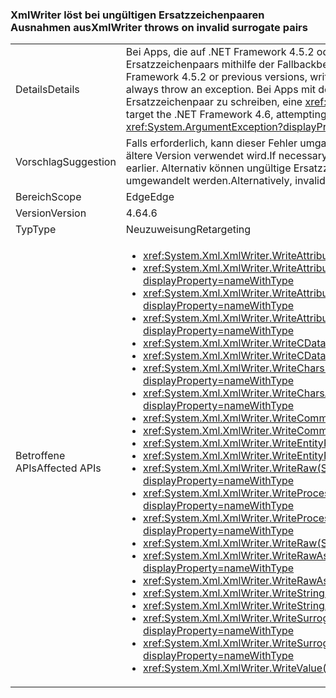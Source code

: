 ### <a name="xmlwriter-throws-on-invalid-surrogate-pairs"></a><span data-ttu-id="3a611-101">XmlWriter löst bei ungültigen Ersatzzeichenpaaren Ausnahmen aus</span><span class="sxs-lookup"><span data-stu-id="3a611-101">XmlWriter throws on invalid surrogate pairs</span></span>

|   |   |
|---|---|
|<span data-ttu-id="3a611-102">Details</span><span class="sxs-lookup"><span data-stu-id="3a611-102">Details</span></span>|<span data-ttu-id="3a611-103">Bei Apps, die auf .NET Framework 4.5.2 oder niedrigere Versionen abzielen, löst das Schreiben eines ungültigen Ersatzzeichenpaars mithilfe der Fallbackbehandlung nicht immer eine Ausnahme aus.</span><span class="sxs-lookup"><span data-stu-id="3a611-103">For apps that target the .NET Framework 4.5.2 or previous versions, writing an invalid surrogate pair using exception fallback handling does not always throw an exception.</span></span> <span data-ttu-id="3a611-104">Bei Apps mit der Zielplattform .NET Framework 4.6 löst der Versuch, ein ungültiges Ersatzzeichenpaar zu schreiben, eine <xref:System.ArgumentException?displayProperty=name> aus.</span><span class="sxs-lookup"><span data-stu-id="3a611-104">For apps that target the .NET Framework 4.6, attempting to write an invalid surrogate pair throws an <xref:System.ArgumentException?displayProperty=name>.</span></span>|
|<span data-ttu-id="3a611-105">Vorschlag</span><span class="sxs-lookup"><span data-stu-id="3a611-105">Suggestion</span></span>|<span data-ttu-id="3a611-106">Falls erforderlich, kann dieser Fehler umgangen werden, indem als Zielplattform.NET Framework 4.5.2 oder eine ältere Version verwendet wird.</span><span class="sxs-lookup"><span data-stu-id="3a611-106">If necessary, this break can be avoided by targeting the .NET Framework 4.5.2 or earlier.</span></span> <span data-ttu-id="3a611-107">Alternativ können ungültige Ersatzzeichenpaare vor dem Schreiben auch zuerst in gültigen XML-Code umgewandelt werden.</span><span class="sxs-lookup"><span data-stu-id="3a611-107">Alternatively, invalid surrogate pairs can be pre-processed into valid xml prior to writing them.</span></span>|
|<span data-ttu-id="3a611-108">Bereich</span><span class="sxs-lookup"><span data-stu-id="3a611-108">Scope</span></span>|<span data-ttu-id="3a611-109">Edge</span><span class="sxs-lookup"><span data-stu-id="3a611-109">Edge</span></span>|
|<span data-ttu-id="3a611-110">Version</span><span class="sxs-lookup"><span data-stu-id="3a611-110">Version</span></span>|<span data-ttu-id="3a611-111">4.6</span><span class="sxs-lookup"><span data-stu-id="3a611-111">4.6</span></span>|
|<span data-ttu-id="3a611-112">Typ</span><span class="sxs-lookup"><span data-stu-id="3a611-112">Type</span></span>|<span data-ttu-id="3a611-113">Neuzuweisung</span><span class="sxs-lookup"><span data-stu-id="3a611-113">Retargeting</span></span>|
|<span data-ttu-id="3a611-114">Betroffene APIs</span><span class="sxs-lookup"><span data-stu-id="3a611-114">Affected APIs</span></span>|<ul><li><xref:System.Xml.XmlWriter.WriteAttributeString(System.String,System.String)?displayProperty=nameWithType></li><li><xref:System.Xml.XmlWriter.WriteAttributeString(System.String,System.String,System.String)?displayProperty=nameWithType></li><li><xref:System.Xml.XmlWriter.WriteAttributeString(System.String,System.String,System.String,System.String)?displayProperty=nameWithType></li><li><xref:System.Xml.XmlWriter.WriteAttributeStringAsync(System.String,System.String,System.String,System.String)?displayProperty=nameWithType></li><li><xref:System.Xml.XmlWriter.WriteCData(System.String)?displayProperty=nameWithType></li><li><xref:System.Xml.XmlWriter.WriteCDataAsync(System.String)?displayProperty=nameWithType></li><li><xref:System.Xml.XmlWriter.WriteChars(System.Char[],System.Int32,System.Int32)?displayProperty=nameWithType></li><li><xref:System.Xml.XmlWriter.WriteCharsAsync(System.Char[],System.Int32,System.Int32)?displayProperty=nameWithType></li><li><xref:System.Xml.XmlWriter.WriteComment(System.String)?displayProperty=nameWithType></li><li><xref:System.Xml.XmlWriter.WriteCommentAsync(System.String)?displayProperty=nameWithType></li><li><xref:System.Xml.XmlWriter.WriteEntityRef(System.String)?displayProperty=nameWithType></li><li><xref:System.Xml.XmlWriter.WriteEntityRefAsync(System.String)?displayProperty=nameWithType></li><li><xref:System.Xml.XmlWriter.WriteRaw(System.Char[],System.Int32,System.Int32)?displayProperty=nameWithType></li><li><xref:System.Xml.XmlWriter.WriteProcessingInstruction(System.String,System.String)?displayProperty=nameWithType></li><li><xref:System.Xml.XmlWriter.WriteProcessingInstructionAsync(System.String,System.String)?displayProperty=nameWithType></li><li><xref:System.Xml.XmlWriter.WriteRaw(System.String)?displayProperty=nameWithType></li><li><xref:System.Xml.XmlWriter.WriteRawAsync(System.Char[],System.Int32,System.Int32)?displayProperty=nameWithType></li><li><xref:System.Xml.XmlWriter.WriteRawAsync(System.String)?displayProperty=nameWithType></li><li><xref:System.Xml.XmlWriter.WriteString(System.String)?displayProperty=nameWithType></li><li><xref:System.Xml.XmlWriter.WriteStringAsync(System.String)?displayProperty=nameWithType></li><li><xref:System.Xml.XmlWriter.WriteSurrogateCharEntity(System.Char,System.Char)?displayProperty=nameWithType></li><li><xref:System.Xml.XmlWriter.WriteSurrogateCharEntityAsync(System.Char,System.Char)?displayProperty=nameWithType></li><li><xref:System.Xml.XmlWriter.WriteValue(System.String)?displayProperty=nameWithType></li></ul>|

